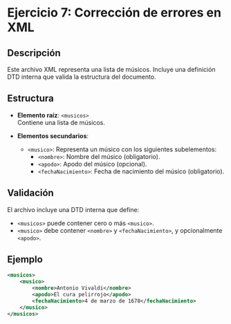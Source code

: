 # Ejercicio 7: Corrección de errores en XML

## Descripción
Este archivo XML representa una lista de músicos. Incluye una definición DTD interna que valida la estructura del documento.

## Estructura
- **Elemento raíz**: `<musicos>`  
  Contiene una lista de músicos.

- **Elementos secundarios**:
  - `<musico>`: Representa un músico con los siguientes subelementos:
    - `<nombre>`: Nombre del músico (obligatorio).
    - `<apodo>`: Apodo del músico (opcional).
    - `<fechaNacimiento>`: Fecha de nacimiento del músico (obligatorio).

## Validación
El archivo incluye una DTD interna que define:
- `<musicos>` puede contener cero o más `<musico>`.
- `<musico>` debe contener `<nombre>` y `<fechaNacimiento>`, y opcionalmente `<apodo>`.

## Ejemplo
```xml
<musicos>
    <musico>
        <nombre>Antonio Vivaldi</nombre>
        <apodo>El cura pelirrojo</apodo>
        <fechaNacimiento>4 de marzo de 1678</fechaNacimiento>
    </musico>
</musicos>
```
